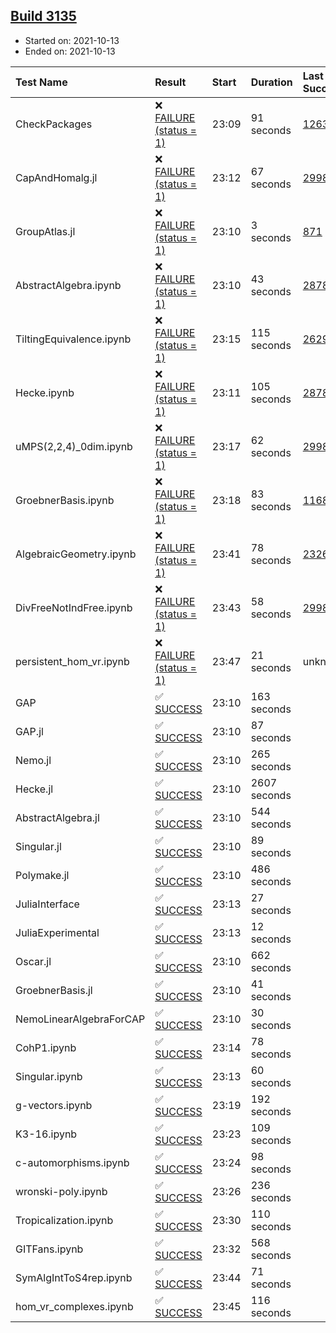 ## [Build 3135](https://oscarci.mathematik.uni-kl.de/job/oscar-stable/3135/)

* Started on: 2021-10-13
* Ended on: 2021-10-13

| Test Name    | Result | Start | Duration | Last Success | First Failure |
|:-------------|:-------|:------|:---------|:-------------|:--------------|
| CheckPackages | ❌ [FAILURE (status = 1)](https://oscarci.mathematik.uni-kl.de/job/oscar-stable/3135/artifact/logs/build-3135/CheckPackages.log) | 23:09 | 91 seconds | [1263](https://oscarci.mathematik.uni-kl.de/job/oscar-stable/1263/) | [1264](https://oscarci.mathematik.uni-kl.de/job/oscar-stable/1264/) |
| CapAndHomalg.jl | ❌ [FAILURE (status = 1)](https://oscarci.mathematik.uni-kl.de/job/oscar-stable/3135/artifact/logs/build-3135/CapAndHomalg.jl.log) | 23:12 | 67 seconds | [2998](https://oscarci.mathematik.uni-kl.de/job/oscar-stable/2998/) | [2999](https://oscarci.mathematik.uni-kl.de/job/oscar-stable/2999/) |
| GroupAtlas.jl | ❌ [FAILURE (status = 1)](https://oscarci.mathematik.uni-kl.de/job/oscar-stable/3135/artifact/logs/build-3135/GroupAtlas.jl.log) | 23:10 | 3 seconds | [871](https://oscarci.mathematik.uni-kl.de/job/oscar-stable/871/) | [872](https://oscarci.mathematik.uni-kl.de/job/oscar-stable/872/) |
| AbstractAlgebra.ipynb | ❌ [FAILURE (status = 1)](https://oscarci.mathematik.uni-kl.de/job/oscar-stable/3135/artifact/logs/build-3135/AbstractAlgebra.ipynb.log) | 23:10 | 43 seconds | [2878](https://oscarci.mathematik.uni-kl.de/job/oscar-stable/2878/) | [2879](https://oscarci.mathematik.uni-kl.de/job/oscar-stable/2879/) |
| TiltingEquivalence.ipynb | ❌ [FAILURE (status = 1)](https://oscarci.mathematik.uni-kl.de/job/oscar-stable/3135/artifact/logs/build-3135/TiltingEquivalence.ipynb.log) | 23:15 | 115 seconds | [2629](https://oscarci.mathematik.uni-kl.de/job/oscar-stable/2629/) | [2630](https://oscarci.mathematik.uni-kl.de/job/oscar-stable/2630/) |
| Hecke.ipynb | ❌ [FAILURE (status = 1)](https://oscarci.mathematik.uni-kl.de/job/oscar-stable/3135/artifact/logs/build-3135/Hecke.ipynb.log) | 23:11 | 105 seconds | [2878](https://oscarci.mathematik.uni-kl.de/job/oscar-stable/2878/) | [2879](https://oscarci.mathematik.uni-kl.de/job/oscar-stable/2879/) |
| uMPS(2,2,4)_0dim.ipynb | ❌ [FAILURE (status = 1)](https://oscarci.mathematik.uni-kl.de/job/oscar-stable/3135/artifact/logs/build-3135/uMPS-2-2-4-_0dim.ipynb.log) | 23:17 | 62 seconds | [2998](https://oscarci.mathematik.uni-kl.de/job/oscar-stable/2998/) | [2999](https://oscarci.mathematik.uni-kl.de/job/oscar-stable/2999/) |
| GroebnerBasis.ipynb | ❌ [FAILURE (status = 1)](https://oscarci.mathematik.uni-kl.de/job/oscar-stable/3135/artifact/logs/build-3135/GroebnerBasis.ipynb.log) | 23:18 | 83 seconds | [1168](https://oscarci.mathematik.uni-kl.de/job/oscar-stable/1168/) | [1169](https://oscarci.mathematik.uni-kl.de/job/oscar-stable/1169/) |
| AlgebraicGeometry.ipynb | ❌ [FAILURE (status = 1)](https://oscarci.mathematik.uni-kl.de/job/oscar-stable/3135/artifact/logs/build-3135/AlgebraicGeometry.ipynb.log) | 23:41 | 78 seconds | [2326](https://oscarci.mathematik.uni-kl.de/job/oscar-stable/2326/) | [2327](https://oscarci.mathematik.uni-kl.de/job/oscar-stable/2327/) |
| DivFreeNotIndFree.ipynb | ❌ [FAILURE (status = 1)](https://oscarci.mathematik.uni-kl.de/job/oscar-stable/3135/artifact/logs/build-3135/DivFreeNotIndFree.ipynb.log) | 23:43 | 58 seconds | [2998](https://oscarci.mathematik.uni-kl.de/job/oscar-stable/2998/) | [2999](https://oscarci.mathematik.uni-kl.de/job/oscar-stable/2999/) |
| persistent_hom_vr.ipynb | ❌ [FAILURE (status = 1)](https://oscarci.mathematik.uni-kl.de/job/oscar-stable/3135/artifact/logs/build-3135/persistent_hom_vr.ipynb.log) | 23:47 | 21 seconds | unknown | unknown |
| GAP | ✅ [SUCCESS](https://oscarci.mathematik.uni-kl.de/job/oscar-stable/3135/artifact/logs/build-3135/GAP.log) | 23:10 | 163 seconds |  |  |
| GAP.jl | ✅ [SUCCESS](https://oscarci.mathematik.uni-kl.de/job/oscar-stable/3135/artifact/logs/build-3135/GAP.jl.log) | 23:10 | 87 seconds |  |  |
| Nemo.jl | ✅ [SUCCESS](https://oscarci.mathematik.uni-kl.de/job/oscar-stable/3135/artifact/logs/build-3135/Nemo.jl.log) | 23:10 | 265 seconds |  |  |
| Hecke.jl | ✅ [SUCCESS](https://oscarci.mathematik.uni-kl.de/job/oscar-stable/3135/artifact/logs/build-3135/Hecke.jl.log) | 23:10 | 2607 seconds |  |  |
| AbstractAlgebra.jl | ✅ [SUCCESS](https://oscarci.mathematik.uni-kl.de/job/oscar-stable/3135/artifact/logs/build-3135/AbstractAlgebra.jl.log) | 23:10 | 544 seconds |  |  |
| Singular.jl | ✅ [SUCCESS](https://oscarci.mathematik.uni-kl.de/job/oscar-stable/3135/artifact/logs/build-3135/Singular.jl.log) | 23:10 | 89 seconds |  |  |
| Polymake.jl | ✅ [SUCCESS](https://oscarci.mathematik.uni-kl.de/job/oscar-stable/3135/artifact/logs/build-3135/Polymake.jl.log) | 23:10 | 486 seconds |  |  |
| JuliaInterface | ✅ [SUCCESS](https://oscarci.mathematik.uni-kl.de/job/oscar-stable/3135/artifact/logs/build-3135/JuliaInterface.log) | 23:13 | 27 seconds |  |  |
| JuliaExperimental | ✅ [SUCCESS](https://oscarci.mathematik.uni-kl.de/job/oscar-stable/3135/artifact/logs/build-3135/JuliaExperimental.log) | 23:13 | 12 seconds |  |  |
| Oscar.jl | ✅ [SUCCESS](https://oscarci.mathematik.uni-kl.de/job/oscar-stable/3135/artifact/logs/build-3135/Oscar.jl.log) | 23:10 | 662 seconds |  |  |
| GroebnerBasis.jl | ✅ [SUCCESS](https://oscarci.mathematik.uni-kl.de/job/oscar-stable/3135/artifact/logs/build-3135/GroebnerBasis.jl.log) | 23:10 | 41 seconds |  |  |
| NemoLinearAlgebraForCAP | ✅ [SUCCESS](https://oscarci.mathematik.uni-kl.de/job/oscar-stable/3135/artifact/logs/build-3135/NemoLinearAlgebraForCAP.log) | 23:10 | 30 seconds |  |  |
| CohP1.ipynb | ✅ [SUCCESS](https://oscarci.mathematik.uni-kl.de/job/oscar-stable/3135/artifact/logs/build-3135/CohP1.ipynb.log) | 23:14 | 78 seconds |  |  |
| Singular.ipynb | ✅ [SUCCESS](https://oscarci.mathematik.uni-kl.de/job/oscar-stable/3135/artifact/logs/build-3135/Singular.ipynb.log) | 23:13 | 60 seconds |  |  |
| g-vectors.ipynb | ✅ [SUCCESS](https://oscarci.mathematik.uni-kl.de/job/oscar-stable/3135/artifact/logs/build-3135/g-vectors.ipynb.log) | 23:19 | 192 seconds |  |  |
| K3-16.ipynb | ✅ [SUCCESS](https://oscarci.mathematik.uni-kl.de/job/oscar-stable/3135/artifact/logs/build-3135/K3-16.ipynb.log) | 23:23 | 109 seconds |  |  |
| c-automorphisms.ipynb | ✅ [SUCCESS](https://oscarci.mathematik.uni-kl.de/job/oscar-stable/3135/artifact/logs/build-3135/c-automorphisms.ipynb.log) | 23:24 | 98 seconds |  |  |
| wronski-poly.ipynb | ✅ [SUCCESS](https://oscarci.mathematik.uni-kl.de/job/oscar-stable/3135/artifact/logs/build-3135/wronski-poly.ipynb.log) | 23:26 | 236 seconds |  |  |
| Tropicalization.ipynb | ✅ [SUCCESS](https://oscarci.mathematik.uni-kl.de/job/oscar-stable/3135/artifact/logs/build-3135/Tropicalization.ipynb.log) | 23:30 | 110 seconds |  |  |
| GITFans.ipynb | ✅ [SUCCESS](https://oscarci.mathematik.uni-kl.de/job/oscar-stable/3135/artifact/logs/build-3135/GITFans.ipynb.log) | 23:32 | 568 seconds |  |  |
| SymAlgIntToS4rep.ipynb | ✅ [SUCCESS](https://oscarci.mathematik.uni-kl.de/job/oscar-stable/3135/artifact/logs/build-3135/SymAlgIntToS4rep.ipynb.log) | 23:44 | 71 seconds |  |  |
| hom_vr_complexes.ipynb | ✅ [SUCCESS](https://oscarci.mathematik.uni-kl.de/job/oscar-stable/3135/artifact/logs/build-3135/hom_vr_complexes.ipynb.log) | 23:45 | 116 seconds |  |  |
